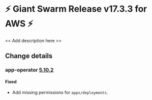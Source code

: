 # :zap: Giant Swarm Release v17.3.3 for AWS :zap:

<< Add description here >>

## Change details


### app-operator [5.10.2](https://github.com/giantswarm/app-operator/releases/tag/v5.10.2)

#### Fixed
- Add missing permissions for `apps/deployments`.



